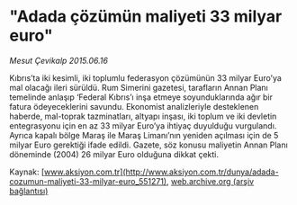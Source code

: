 # "Adada çözümün maliyeti 33 milyar euro"

*Mesut Çevikalp 2015.06.16*

<div class="pNewsDetailMainContent" itemprop="articleBody">
 <p>
  Kıbrıs’ta iki kesimli, iki toplumlu federasyon çözümünün 33 milyar Euro’ya mal olacağı ileri sürüldü. Rum Simerini gazetesi, tarafların Annan Planı temelinde anlaşıp ‘Federal Kıbrıs’ı inşa etmeye soyunduklarında ağır bir fatura ödeyeceklerini savundu. Ekonomist analizleriyle desteklenen haberde, mal-toprak tazminatları, altyapı inşası, iki toplum ve iki devletin entegrasyonu için en az 33 milyar Euro’ya ihtiyaç duyulduğu vurgulandı. Ayrıca kapalı bölge Maraş ile Maraş Limanı’nın yeniden açılması için de 5 milyar Euro gerektiği ifade edildi. Gazete, söz konusu maliyetin Annan Planı döneminde (2004) 26 milyar Euro olduğuna dikkat çekti.
 </p>
</div>


Kaynak: [www.aksiyon.com.tr](http://www.aksiyon.com.tr/dunya/adada-cozumun-maliyeti-33-milyar-euro_551271), [web.archive.org (arşiv bağlantısı)](http://web.archive.org/web/20150721142806/http://www.aksiyon.com.tr/dunya/adada-cozumun-maliyeti-33-milyar-euro_551271)
